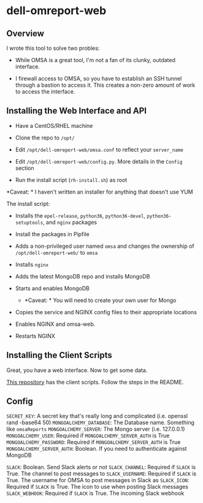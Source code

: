 # dell-omreport-web

## Overview

I wrote this tool to solve two probles:

- While OMSA is a great tool, I'm not a fan of its clunky, outdated interface.

- I firewall access to OMSA, so you have to establish an SSH tunnel through a bastion to access it. This creates a non-zero amount of work to access the interface.

## Installing the Web Interface and API

- Have a CentOS/RHEL machine

- Clone the repo to `/opt/`

- Edit `/opt/dell-omreport-web/omsa.conf` to reflect your `server_name`

- Edit `/opt/dell-omreport-web/config.py`. More details in the `Config` section

- Run the install script (`rh-install.sh`) as root

*Caveat: * I haven't written an installer for anything that doesn't use YUM

The install script:

- Installs the `epel-release`, `python36`, `python36-devel`, `python36-setuptools`, and `nginx` packages

- Install the packages in Pipfile

- Adds a non-privileged user named `omsa` and changes the ownership of `/opt/dell-omreport-web/` to `omsa`

- Installs `nginx`

- Adds the latest MongoDB repo and installs MongoDB

- Starts and enables MongoDB

    - *Caveat: * You will need to create your own user for Mongo

- Copies the service and NGINX config files to their appropriate locations

- Enables NGINX and omsa-web.

- Restarts NGINX

## Installing the Client Scripts

Great, you have a web interface. Now to get some data.


[This repository](https://github.com/mitchya1/dell-omreport-parser) has the client scripts. Follow the steps in the README.

## Config

`SECRET_KEY`: A secret key that's really long and complicated (i.e. openssl rand -base64 50)
`MONGOALCHEMY_DATABASE`: The Database name. Something like `omsaReports`
`MONGOALCHEMY_SERVER`: The Mongo server (i.e. 127.0.0.1)
`MONGOALCHEMY_USER`: Required if `MONGOALCHEMY_SERVER_AUTH` is True
`MONGOALCHEMY_PASSWORD`: Required if `MONGOALCHEMY_SERVER_AUTH` is True
`MONGOALCHEMY_SERVER_AUTH`: Boolean. If you need to authenticate against MongoDB

`SLACK`: Boolean. Send Slack alerts or not
`SLACK_CHANNEL`: Required if `SLACK` is True. The channel to post messages to
`SLACK_USERNAME`: Required if `SLACK` is True. The username for OMSA to post messages in Slack as
`SLACK_ICON`: Required if `SLACK` is True. The icon to use when posting Slack messages
`SLACK_WEBHOOK`: Required if `SLACK` is True. The incoming Slack webhook

